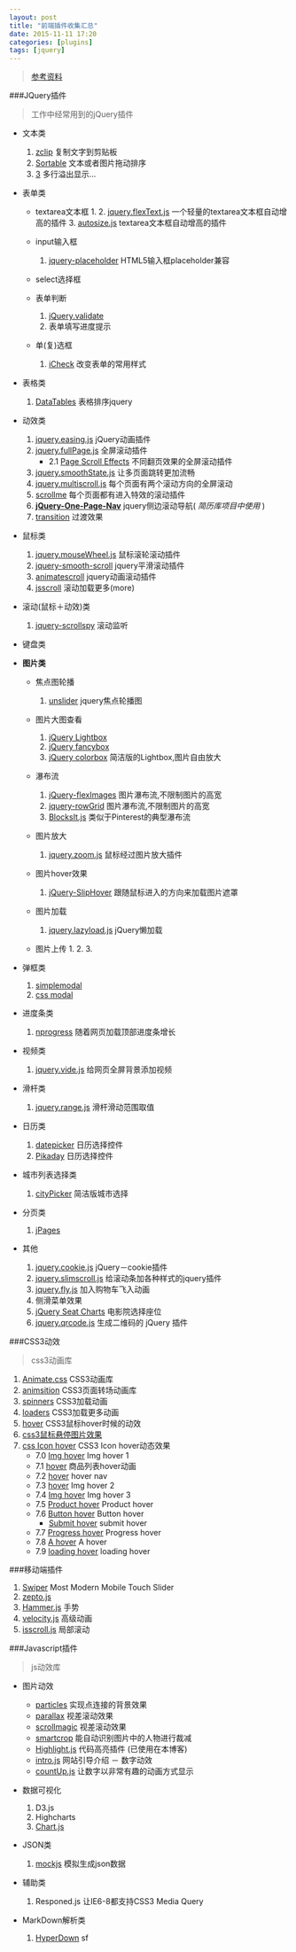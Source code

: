 ```yaml
---
layout: post
title: "前端插件收集汇总"
date: 2015-11-11 17:20
categories: [plugins]
tags: [jquery]
---
```

> [参考资料](https://github.com/JingwenTian/awesome-frontend)


###JQuery插件

> 工作中经常用到的jQuery插件
    
+ 文本类
    1. [zclip]() 复制文字到剪贴板
    2. [Sortable](https://github.com/RubaXa/Sortable) 文本或者图片拖动排序
    3. [3](https://github.com/BeSite/jQuery.dotdotdot) 多行溢出显示...

+ 表单类
    - textarea文本框
        1. 
        2. [jquery.flexText.js](https://alexdunphy.github.io/flexText/) 一个轻量的textarea文本框自动增高的插件
        3. [autosize.js](https://github.com/jackmoore/autosize) textarea文本框自动增高的插件
    - input输入框
        1. [jquery-placeholder](https://github.com/mathiasbynens/jquery-placeholder)  HTML5输入框placeholder兼容

    - select选择框
    
    - 表单判断
        1. [jQuery.validate]()
        2. []() 表单填写进度提示
    - 单(复)选框
        1. [iCheck](https://github.com/fronteed/iCheck/) 改变表单的常用样式
+ 表格类
    1. [DataTables](https://github.com/DataTables/DataTables/blob/master/media/js/dataTables.jqueryui.js)  表格排序jquery
+ 动效类
    1. [jquery.easing.js](https://github.com/gdsmith/jquery.easing)   jQuery动画插件
    2. [jquery.fullPage.js](https://github.com/alvarotrigo/fullPage.js)   全屏滚动插件
        - 2.1 [Page Scroll Effects](https://codyhouse.co/demo/page-scroll-effects/opacity-hijacking.html) 不同翻页效果的全屏滚动插件
    3. [jquery.smoothState.js](https://github.com/miguel-perez/smoothState.js) 让多页面跳转更加流畅
    4. [jquery.multiscroll.js](https://github.com/alvarotrigo/multiscroll.js) 每个页面有两个滚动方向的全屏滚动
    5. [scrollme](https://github.com/nckprsn/scrollme) 每个页面都有进入特效的滚动插件
    6. **[jQuery-One-Page-Nav](https://github.com/davist11/jQuery-One-Page-Nav)** jquery侧边滚动导航( *简历库项目中使用* )
    7. [transition](https://github.com/louisremi/jquery.transition.js/)   过渡效果
    
+ 鼠标类
    1. [jquery.mouseWheel.js](https://github.com/jquery/jquery-mousewheel) 鼠标滚轮滚动插件
    2. [jquery-smooth-scroll](https://github.com/kswedberg/jquery-smooth-scroll)  jquery平滑滚动插件
    3. [animatescroll](https://github.com/ramswaroop/animatescroll.js)  jquery动画滚动插件
    4. [jsscroll](https://github.com/pklauzinski/jscroll) 滚动加载更多(more)
+ 滚动(鼠标＋动效)类
    1. [jquery-scrollspy](https://github.com/sxalexander/jquery-scrollspy/blob/master/jquery-scrollspy.js)   滚动监听  
+ 键盘类


+ **图片类**
    - 焦点图轮播
        1. [unslider](https://github.com/idiot/unslider)  jquery焦点轮播图
    - 图片大图查看
        1. [jQuery Lightbox]()
        2. [jQuery fancybox]()
        3. [jQuery colorbox](https://github.com/jackmoore/colorbox)  简洁版的Lightbox,图片自由放大

    - 瀑布流
        1. [jQuery-flexImages](https://github.com/Pixabay/jQuery-flexImages)  图片瀑布流,不限制图片的高宽
        2. [jquery-rowGrid](https://github.com/brunjo/rowGrid.js) 图片瀑布流,不限制图片的高宽
        3. [BlocksIt.js](http://www.inwebson.com/jquery/blocksit-js-dynamic-grid-layout-jquery-plugin/) 类似于Pinterest的典型瀑布流
    
    - 图片放大
        1. [jquery.zoom.js](https://github.com/jackmoore/zoom/tree/master) 鼠标经过图片放大插件

    - 图片hover效果
        1. [jQuery-SlipHover](https://github.com/wayou/SlipHover) 跟随鼠标进入的方向来加载图片遮罩
    
    - 图片加载
        1. [jquery.lazyload.js]()    jQuery懒加载
    - 图片上传
        1.
        2. 
        3. 
+ 弹框类
    1. [simplemodal](https://github.com/ericmmartin/simplemodal)
    2. [css modal](http://tympanus.net/Development/ModalWindowEffects/)

+ 进度条类
    1. [nprogress](https://github.com/rstacruz/nprogress/)  随着网页加载顶部进度条增长

+ 视频类
    1. [jquery.vide.js](https://github.com/VodkaBears/Vide) 给网页全屏背景添加视频

+ 滑杆类
    1. [jquery.range.js](https://github.com/nitinhayaran/jRange) 滑杆滑动范围取值

+ 日历类
    1. [datepicker](http://api.jqueryui.com/datepicker/)  日历选择控件
    2. [Pikaday](https://github.com/dbushell/Pikaday)  日历选择控件
+ 城市列表选择类
    1. [cityPicker](http://www.jq22.com/yanshi4661)  简洁版城市选择
+ 分页类
    1. [jPages]()
+ 其他
    1. [jquery.cookie.js](https://github.com/carhartl/jquery-cookie)   jQuery－cookie插件   
    2. [jquery.slimscroll.js](https://github.com/rochal/jQuery-slimScroll) 给滚动条加各种样式的jquery插件
    3. [jquery.fly.js](https://github.com/amibug/fly) 加入购物车飞入动画
    4. [](http://mmenu.frebsite.nl/) 侧滑菜单效果
    5. [jQuery Seat Charts](https://github.com/mateuszmarkowski/jQuery-Seat-Charts) 电影院选择座位
    6. [jquery.qrcode.js]()  生成二维码的 jQuery 插件

###CSS3动效

> css3动画库

1. [Animate.css](http://daneden.github.io/animate.css/) CSS3动画库
2. [animsition](http://git.blivesta.com/animsition/)   CSS3页面转场动画库
3. [spinners](http://www.css-spinners.com/) CSS3加载动画
4. [loaders](https://github.com/ConnorAtherton/loaders.css)  CSS3加载更多动画
5. [hover](http://ianlunn.github.io/Hover/) CSS3鼠标hover时候的动效
6. [css3鼠标悬停图片效果](http://demo.jb51.net/js/2014/css3-mouse-xt-images-wzdh/index2.html)
7. [css Icon hover](http://tympanus.net/Development/IconHoverEffects/)  CSS3 Icon hover动态效果
    - 7.0 [Img hover](http://tympanus.net/Tutorials/OriginalHoverEffects/index.html) Img hover 1
    - 7.1 [hover](http://www.ghugo.com/wp-content/uploads/2013/07/css3.html) 商品列表hover动画
    - 7.2 [hover](http://tympanus.net/Tutorials/ResponsiveRetinaReadyMenu/#) hover nav
    - 7.3 [hover](http://dinolatoga.com/demo/webkit-image-hover-effects/) Img hover 2
    - 7.4 [Img hover](http://tympanus.net/Tutorials/PseudoElementsImageCaptions/) Img hover 3
    - 7.5 [Product hover](http://tympanus.net/Tutorials/CaptionHoverEffects/index3.html) Product hover
    - 7.6 [Button hover](http://tympanus.net/Development/CreativeButtons/) Button hover
        - [Submit hover](http://lab.hakim.se/ladda/) submit hover
    - 7.7 [Progress hover](http://tympanus.net/Development/ProgressButtonStyles/) Progress hover
    - 7.8 [A hover](http://tympanus.net/Development/CreativeLinkEffects/) A hover
    - 7.9 [loading hover](http://tympanus.net/Development/CreativeLoadingEffects/) loading hover
    
###移动端插件
1. [Swiper](http://www.idangero.us/swiper/demos/#.Vkl4m98rLow) Most Modern Mobile Touch Slider
2. [zepto.js]()
3. [Hammer.js]()    手势
4. [velocity.js]()  高级动画
5. [isscroll.js]()   局部滚动


###Javascript插件

> js动效库

- 图片动效
    + [particles](https://github.com/VincentGarreau/particles.js) 实现点连接的背景效果
    + [parallax](https://github.com/wagerfield/parallax) 视差滚动效果
    + [scrollmagic](http://scrollmagic.io/) 视差滚动效果
    + [smartcrop](https://github.com/jwagner/smartcrop.js) 能自动识别图片中的人物进行裁减
    + [Highlight.js](https://github.com/isagalaev/highlight.js) 代码高亮插件 (已使用在本博客)
    + [intro.js](http://usablica.github.io/intro.js/) 网站引导介绍
－ 数字动效
    + [countUp.js](https://github.com/inorganik/CountUp.js)      让数字以非常有趣的动画方式显示

- 数据可视化
    1. D3.js
    2. Highcharts
    3. [Chart.js]()
  
- JSON类
    1. [mockjs](http://mockjs.com/) 模拟生成json数据
- 辅助类
    1. Responed.js    让IE6-8都支持CSS3 Media Query
- MarkDown解析类
    1. [HyperDown](https://github.com/SegmentFault/HyperDown.js) sf 
